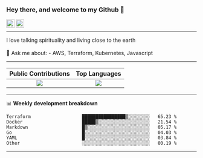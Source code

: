 ### Hey there, and welcome to my Github 👋

<a href="https://www.linkedin.com/in/ibrahiem-mohammad/" target="_blank">
  <img align="left" alt="Ibrahiem's LinkdeIn" width="22px" src="https://cdn.worldvectorlogo.com/logos/linkedin-icon-2.svg"/>
</a>
<a href="https://imohammd.netlify.app/" target="_blank">
  <img align="left" alt="Ibrahiem's Website" width="22px" src="https://cdn.worldvectorlogo.com/logos/netlify.svg"/>
</a>
<br>
<hr>
I love talking spirituality and living close to the earth
<br>
<br>
💬 Ask me about: 
- AWS, Terraform, Kubernetes, Javascript

-------

Public Contributions             |  Top Languages
:-------------------------:|:-------------------------:
![](https://github-readme-stats.vercel.app/api?username=ibrahiem96&show_icons=true&count_private=true&bg_color=30,e96443,904e95&title_color=fff&text_color=fff)  |  ![](https://github-readme-stats.vercel.app/api/top-langs/?username=ibrahiem96&layout=compact&bg_color=30,e96443,904e95&title_color=fff&text_color=fff&hide=html,css)

-------
📊 **Weekly development breakdown**
<!--START_SECTION:waka-->

```text
Terraform                   ████████████████▒░░░░░░░░   65.23 %
Docker                      █████▒░░░░░░░░░░░░░░░░░░░   21.54 %
Markdown                    █▒░░░░░░░░░░░░░░░░░░░░░░░   05.17 %
Go                          █░░░░░░░░░░░░░░░░░░░░░░░░   04.03 %
YAML                        █░░░░░░░░░░░░░░░░░░░░░░░░   03.84 %
Other                       ░░░░░░░░░░░░░░░░░░░░░░░░░   00.19 %
```

<!--END_SECTION:waka-->
-------
